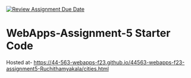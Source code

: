 [![Review Assignment Due Date](https://classroom.github.com/assets/deadline-readme-button-24ddc0f5d75046c5622901739e7c5dd533143b0c8e959d652212380cedb1ea36.svg)](https://classroom.github.com/a/7kKA03Up)
# WebApps-Assignment-5 Starter Code
Hosted at- https://44-563-webapps-f23.github.io/44563-webapps-f23-assignment5-Ruchithamyakala/cities.html
